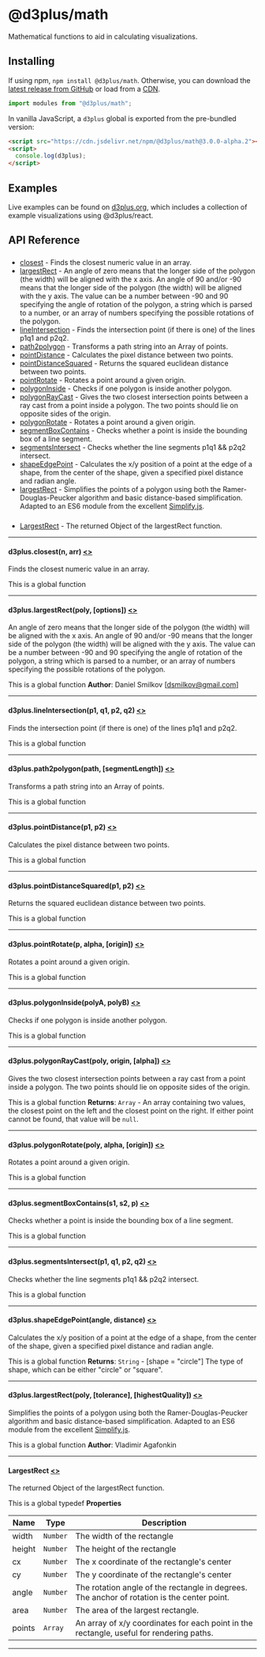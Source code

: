 # @d3plus/math
  
Mathematical functions to aid in calculating visualizations.

## Installing

If using npm, `npm install @d3plus/math`. Otherwise, you can download the [latest release from GitHub](https://github.com/d3plus/d3plus/releases/latest) or load from a [CDN](https://cdn.jsdelivr.net/npm/@d3plus/math).

```js
import modules from "@d3plus/math";
```

In vanilla JavaScript, a `d3plus` global is exported from the pre-bundled version:

```html
<script src="https://cdn.jsdelivr.net/npm/@d3plus/math@3.0.0-alpha.2"></script>
<script>
  console.log(d3plus);
</script>
```

## Examples

Live examples can be found on [d3plus.org](https://d3plus.org/), which includes a collection of example visualizations using @d3plus/react.

## API Reference

##### 
* [closest](#closest) - Finds the closest numeric value in an array.
* [largestRect](#largestRect) - An angle of zero means that the longer side of the polygon (the width) will be aligned with the x axis. An angle of 90 and/or -90 means that the longer side of the polygon (the width) will be aligned with the y axis. The value can be a number between -90 and 90 specifying the angle of rotation of the polygon, a string which is parsed to a number, or an array of numbers specifying the possible rotations of the polygon.
* [lineIntersection](#lineIntersection) - Finds the intersection point (if there is one) of the lines p1q1 and p2q2.
* [path2polygon](#path2polygon) - Transforms a path string into an Array of points.
* [pointDistance](#pointDistance) - Calculates the pixel distance between two points.
* [pointDistanceSquared](#pointDistanceSquared) - Returns the squared euclidean distance between two points.
* [pointRotate](#pointRotate) - Rotates a point around a given origin.
* [polygonInside](#polygonInside) - Checks if one polygon is inside another polygon.
* [polygonRayCast](#polygonRayCast) - Gives the two closest intersection points between a ray cast from a point inside a polygon. The two points should lie on opposite sides of the origin.
* [polygonRotate](#polygonRotate) - Rotates a point around a given origin.
* [segmentBoxContains](#segmentBoxContains) - Checks whether a point is inside the bounding box of a line segment.
* [segmentsIntersect](#segmentsIntersect) - Checks whether the line segments p1q1 && p2q2 intersect.
* [shapeEdgePoint](#shapeEdgePoint) - Calculates the x/y position of a point at the edge of a shape, from the center of the shape, given a specified pixel distance and radian angle.
* [largestRect](#largestRect) - Simplifies the points of a polygon using both the Ramer-Douglas-Peucker algorithm and basic distance-based simplification. Adapted to an ES6 module from the excellent [Simplify.js](http://mourner.github.io/simplify-js/).

##### 
* [LargestRect](#LargestRect) - The returned Object of the largestRect function.

---

<a name="closest"></a>
#### d3plus.**closest**(n, arr) [<>](https://github.com/d3plus/d3plus/blob/main/packages/math/src/closest.js#L1)

Finds the closest numeric value in an array.


This is a global function

---

<a name="largestRect"></a>
#### d3plus.**largestRect**(poly, [options]) [<>](https://github.com/d3plus/d3plus/blob/main/packages/math/src/largestRect.js#L28)

An angle of zero means that the longer side of the polygon (the width) will be aligned with the x axis. An angle of 90 and/or -90 means that the longer side of the polygon (the width) will be aligned with the y axis. The value can be a number between -90 and 90 specifying the angle of rotation of the polygon, a string which is parsed to a number, or an array of numbers specifying the possible rotations of the polygon.


This is a global function
**Author**: Daniel Smilkov [dsmilkov@gmail.com]  

---

<a name="lineIntersection"></a>
#### d3plus.**lineIntersection**(p1, q1, p2, q2) [<>](https://github.com/d3plus/d3plus/blob/main/packages/math/src/lineIntersection.js#L1)

Finds the intersection point (if there is one) of the lines p1q1 and p2q2.


This is a global function

---

<a name="path2polygon"></a>
#### d3plus.**path2polygon**(path, [segmentLength]) [<>](https://github.com/d3plus/d3plus/blob/main/packages/math/src/path2polygon.js#L1)

Transforms a path string into an Array of points.


This is a global function

---

<a name="pointDistance"></a>
#### d3plus.**pointDistance**(p1, p2) [<>](https://github.com/d3plus/d3plus/blob/main/packages/math/src/pointDistance.js#L3)

Calculates the pixel distance between two points.


This is a global function

---

<a name="pointDistanceSquared"></a>
#### d3plus.**pointDistanceSquared**(p1, p2) [<>](https://github.com/d3plus/d3plus/blob/main/packages/math/src/pointDistanceSquared.js#L1)

Returns the squared euclidean distance between two points.


This is a global function

---

<a name="pointRotate"></a>
#### d3plus.**pointRotate**(p, alpha, [origin]) [<>](https://github.com/d3plus/d3plus/blob/main/packages/math/src/pointRotate.js#L1)

Rotates a point around a given origin.


This is a global function

---

<a name="polygonInside"></a>
#### d3plus.**polygonInside**(polyA, polyB) [<>](https://github.com/d3plus/d3plus/blob/main/packages/math/src/polygonInside.js#L5)

Checks if one polygon is inside another polygon.


This is a global function

---

<a name="polygonRayCast"></a>
#### d3plus.**polygonRayCast**(poly, origin, [alpha]) [<>](https://github.com/d3plus/d3plus/blob/main/packages/math/src/polygonRayCast.js#L5)

Gives the two closest intersection points between a ray cast from a point inside a polygon. The two points should lie on opposite sides of the origin.


This is a global function
**Returns**: <code>Array</code> - An array containing two values, the closest point on the left and the closest point on the right. If either point cannot be found, that value will be `null`.  

---

<a name="polygonRotate"></a>
#### d3plus.**polygonRotate**(poly, alpha, [origin]) [<>](https://github.com/d3plus/d3plus/blob/main/packages/math/src/polygonRotate.js#L3)

Rotates a point around a given origin.


This is a global function

---

<a name="segmentBoxContains"></a>
#### d3plus.**segmentBoxContains**(s1, s2, p) [<>](https://github.com/d3plus/d3plus/blob/main/packages/math/src/segmentBoxContains.js#L1)

Checks whether a point is inside the bounding box of a line segment.


This is a global function

---

<a name="segmentsIntersect"></a>
#### d3plus.**segmentsIntersect**(p1, q1, p2, q2) [<>](https://github.com/d3plus/d3plus/blob/main/packages/math/src/segmentsIntersect.js#L4)

Checks whether the line segments p1q1 && p2q2 intersect.


This is a global function

---

<a name="shapeEdgePoint"></a>
#### d3plus.**shapeEdgePoint**(angle, distance) [<>](https://github.com/d3plus/d3plus/blob/main/packages/math/src/shapeEdgePoint.js#L3)

Calculates the x/y position of a point at the edge of a shape, from the center of the shape, given a specified pixel distance and radian angle.


This is a global function
**Returns**: <code>String</code> - [shape = "circle"] The type of shape, which can be either "circle" or "square".  

---

<a name="largestRect"></a>
#### d3plus.**largestRect**(poly, [tolerance], [highestQuality]) [<>](https://github.com/d3plus/d3plus/blob/main/packages/math/src/simplify.js#L112)

Simplifies the points of a polygon using both the Ramer-Douglas-Peucker algorithm and basic distance-based simplification. Adapted to an ES6 module from the excellent [Simplify.js](http://mourner.github.io/simplify-js/).


This is a global function
**Author**: Vladimir Agafonkin  

---

<a name="LargestRect"></a>
#### **LargestRect** [<>](https://github.com/d3plus/d3plus/blob/main/packages/math/src/largestRect.js#L16)

The returned Object of the largestRect function.


This is a global typedef
**Properties**

| Name | Type | Description |
| --- | --- | --- |
| width | <code>Number</code> | The width of the rectangle |
| height | <code>Number</code> | The height of the rectangle |
| cx | <code>Number</code> | The x coordinate of the rectangle's center |
| cy | <code>Number</code> | The y coordinate of the rectangle's center |
| angle | <code>Number</code> | The rotation angle of the rectangle in degrees. The anchor of rotation is the center point. |
| area | <code>Number</code> | The area of the largest rectangle. |
| points | <code>Array</code> | An array of x/y coordinates for each point in the rectangle, useful for rendering paths. |


---

